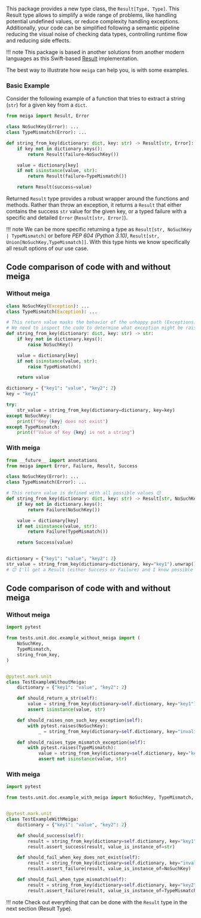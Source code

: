 This package provides a new type class, the `Result[Type, Type]`.
This Result type allows to simplify a wide range of problems, like handling potential undefined values, or reduce complexity handling exceptions. 
Additionally, your code can be simplified following a semantic pipeline reducing the visual noise of checking data types, controlling runtime flow and reducing side effects.

!!! note 
    This package is based in another solutions from another modern languages as this Swift-based [Result](https://github.com/antitypical/Result) implementation.


The best way to illustrate how `meiga` can help you, is with some examples.

### Basic Example

Consider the following example of a function that tries to extract a string (`str`) for a given key from a `dict`.

```python
from meiga import Result, Error

class NoSuchKey(Error): ...
class TypeMismatch(Error): ...

def string_from_key(dictionary: dict, key: str) -> Result[str, Error]:
    if key not in dictionary.keys():
        return Result(failure=NoSuchKey())

    value = dictionary[key]
    if not isinstance(value, str):
        return Result(failure=TypeMismatch())

    return Result(success=value)
```

Returned `Result` type provides a robust wrapper around the functions and methods. Rather than throw an exception, it returns a `Result` that either contains the success `str` value for the given key, or a typed failure with a specific and detailed `Error` (`Result[str, Error]`).

!!! note 
    We can be more specific returning a type as `Result[str, NoSuchKey | TypeMismatch]` or before *PEP 604 (Python 3.10)*, `Result[str, Union[NoSuchKey,TypeMismatch]]`.
    With this type hints we know specifically all result options of our use case.

## Code comparison of code with and without meiga 

### Without meiga

```python
class NoSuchKey(Exception): ...
class TypeMismatch(Exception): ...

# This return value masks the behavior of the unhappy path (Exceptions). 🥲
# We need to inspect the code to determine what exception might be raised.
def string_from_key(dictionary: dict, key: str) -> str:
    if key not in dictionary.keys():
        raise NoSuchKey()

    value = dictionary[key]
    if not isinstance(value, str):
        raise TypeMismatch()

    return value

dictionary = {"key1": "value", "key2": 2}
key = "key1"

try:
    str_value = string_from_key(dictionary=dictionary, key=key)
except NoSuchKey:
    print(f"Key {key} does not exist")
except TypeMismatch:
    print(f"Value of Key {key} is not a string")
```

### With meiga

```python
from __future__ import annotations
from meiga import Error, Failure, Result, Success

class NoSuchKey(Error): ...
class TypeMismatch(Error): ...

# This return value is defined with all possible values 😊
def string_from_key(dictionary: dict, key: str) -> Result[str, NoSuchKey | TypeMismatch]:
    if key not in dictionary.keys():
        return Failure(NoSuchKey())

    value = dictionary[key]
    if not isinstance(value, str):
        return Failure(TypeMismatch())

    return Success(value)


dictionary = {"key1": "value", "key2": 2}
str_value = string_from_key(dictionary=dictionary, key="key1").unwrap()
# 😊 I'll get a Result (either Success or Failure) and I know possible errors
```

## Code comparison of code with and without meiga 

### Without meiga

```python
import pytest

from tests.unit.doc.example_without_meiga import (
    NoSuchKey,
    TypeMismatch,
    string_from_key,
)


@pytest.mark.unit
class TestExampleWithoutMeiga:
    dictionary = {"key1": "value", "key2": 2}

    def should_return_a_str(self):
        value = string_from_key(dictionary=self.dictionary, key="key1")
        assert isinstance(value, str)

    def should_raises_non_such_key_exception(self):
        with pytest.raises(NoSuchKey):
            _ = string_from_key(dictionary=self.dictionary, key="invalid_key")

    def should_raises_type_mismatch_exception(self):
        with pytest.raises(TypeMismatch):
            value = string_from_key(dictionary=self.dictionary, key="key2")
            assert not isinstance(value, str)
```

### With meiga

```python
import pytest

from tests.unit.doc.example_with_meiga import NoSuchKey, TypeMismatch, string_from_key


@pytest.mark.unit
class TestExampleWithMeiga:
    dictionary = {"key1": "value", "key2": 2}

    def should_success(self):
        result = string_from_key(dictionary=self.dictionary, key="key1")
        result.assert_success(result, value_is_instance_of=str)

    def should_fail_when_key_does_not_exist(self):
        result = string_from_key(dictionary=self.dictionary, key="invalid_key")
        result.assert_failure(result, value_is_instance_of=NoSuchKey)

    def should_fail_when_type_mismatch(self):
        result = string_from_key(dictionary=self.dictionary, key="key2")
        result.assert_failure(result, value_is_instance_of=TypeMismatch)

```


!!! note
    Check out everything that can be done with the `Result` type in the next section (Result Type). 